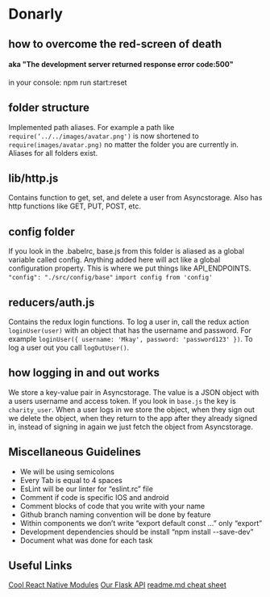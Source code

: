 # Donarly

## how to overcome the red-screen of death
#### aka "The development server returned response error code:500"

in your console: npm run start:reset

## folder structure

Implemented path aliases. For example a path like `require(‘../../images/avatar.png')` is now shortened to `require(images/avatar.png)` no matter the folder you are currently in. Aliases for all folders exist.

## lib/http.js

Contains function to get, set, and delete a user from Asyncstorage. Also has http functions like GET, PUT, POST, etc.

## config folder

If you look in the .babelrc, base.js from this folder is aliased as a global variable called config. Anything added here will act like a global configuration property. This is where we put things like API_ENDPOINTS. `"config": "./src/config/base"` `import config from 'config'`

## reducers/auth.js

Contains the redux login functions. To log a user in, call the redux action `loginUser(user)` with an object that has the username and password. For example `loginUser({ username: 'Mkay', password: 'password123' })`. To log a user out you call `logOutUser()`.

## how logging in and out works

We store a key-value pair in Asyncstorage. The value is a JSON object with a users username and access token. If you look in `base.js` the key is `charity_user`. When a user logs in we store the object, when they sign out we delete the object, when they return to the app after they already signed in, instead of signing in again we just fetch the object from Asyncstorage.

## Miscellaneous Guidelines
* We will be using semicolons
* Every Tab is equal to 4 spaces
* EsLint will be our linter   for  “eslint.rc” file
* Comment if code is specific IOS and android
* Comment blocks of code that you write with your name
* Github branch naming convention will be done by feature
* Within components we don’t write “export default const …” only “export”
* Development dependencies should be install “npm install --save-dev”
* Document what was done for each task


## Useful Links
[Cool React Native  Modules](http://www.awesome-react-native.com/)
[Our Flask API](https://flask-json-api.herokuapp.com/)
[readme.md cheat sheet](https://github.com/tchapi/markdown-cheatsheet/blob/master/README.md)
